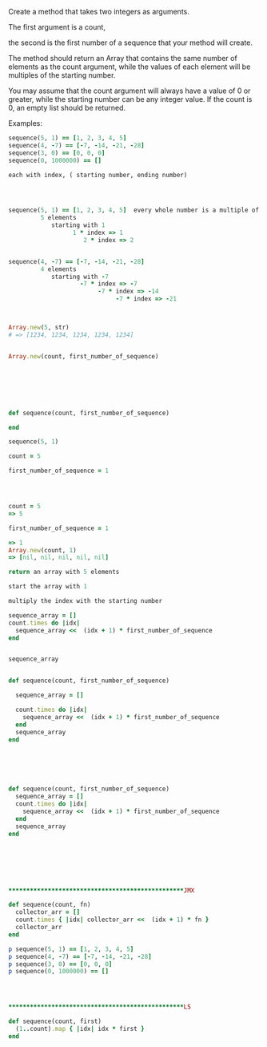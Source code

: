 Create a method that takes two integers as arguments. 

The first argument is a count, 

the second is the first number of a sequence that your method will create. 

The method should return an Array that contains the same number of elements as the count
 argument, while the values of each element will be multiples of the starting number.

You may assume that the count argument will always have a value of 0 or greater, while the starting number can be any integer value. If the count is 0, an empty list should be returned.

Examples:
```ruby
sequence(5, 1) == [1, 2, 3, 4, 5]
sequence(4, -7) == [-7, -14, -21, -28]
sequence(3, 0) == [0, 0, 0]
sequence(0, 1000000) == []

each with index, ( starting number, ending number)




sequence(5, 1) == [1, 2, 3, 4, 5]  every whole number is a multiple of 1
         5 elements
            starting with 1
                  1 * index => 1
                     2 * index => 2


sequence(4, -7) == [-7, -14, -21, -28]
         4 elements
            starting with -7
                    -7 * index => -7
                         -7 * index => -14
                              -7 * index => -21



Array.new(5, str)
# => [1234, 1234, 1234, 1234, 1234]


Array.new(count, first_number_of_sequence)







def sequence(count, first_number_of_sequence)

end

sequence(5, 1)

count = 5

first_number_of_sequence = 1




count = 5
=> 5

first_number_of_sequence = 1

=> 1
Array.new(count, 1)
=> [nil, nil, nil, nil, nil]

return an array with 5 elements

start the array with 1

multiply the index with the starting number

sequence_array = []
count.times do |idx|
  sequence_array <<  (idx + 1) * first_number_of_sequence
end


sequence_array


def sequence(count, first_number_of_sequence)

  sequence_array = []

  count.times do |idx|
    sequence_array <<  (idx + 1) * first_number_of_sequence
  end
  sequence_array
end






def sequence(count, first_number_of_sequence)
  sequence_array = []
  count.times do |idx|
    sequence_array <<  (idx + 1) * first_number_of_sequence
  end
  sequence_array
end







*************************************************JMX

def sequence(count, fn)
  collector_arr = []
  count.times { |idx| collector_arr <<  (idx + 1) * fn }
  collector_arr
end

p sequence(5, 1) == [1, 2, 3, 4, 5]
p sequence(4, -7) == [-7, -14, -21, -28]
p sequence(3, 0) == [0, 0, 0]
p sequence(0, 1000000) == []




*************************************************LS 

def sequence(count, first)
  (1..count).map { |idx| idx * first }
end




























